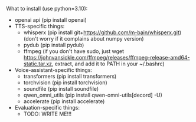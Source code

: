 What to install (use python=3.10):
* openai api (pip install openai)
* TTS-specific things:
  * whisperx (pip install git+https://github.com/m-bain/whisperx.git) (don't worry if it complains about numpy version)
  * pydub (pip install pydub)
  * ffmpeg (if you don't have sudo, just wget https://johnvansickle.com/ffmpeg/releases/ffmpeg-release-amd64-static.tar.xz, extract, and add it to PATH in your ~/.bashrc)
* Voice-assistant-specific things:
  * transformers (pip install transformers)
  * torchvision (pip install torchvision)
  * soundfile (pip install soundfile)
  * qwen_omni_utils (pip install qwen-omni-utils[decord] -U)
  * accelerate (pip install accelerate)
* Evaluation-specific things:
  * TODO: WRITE ME!!!
